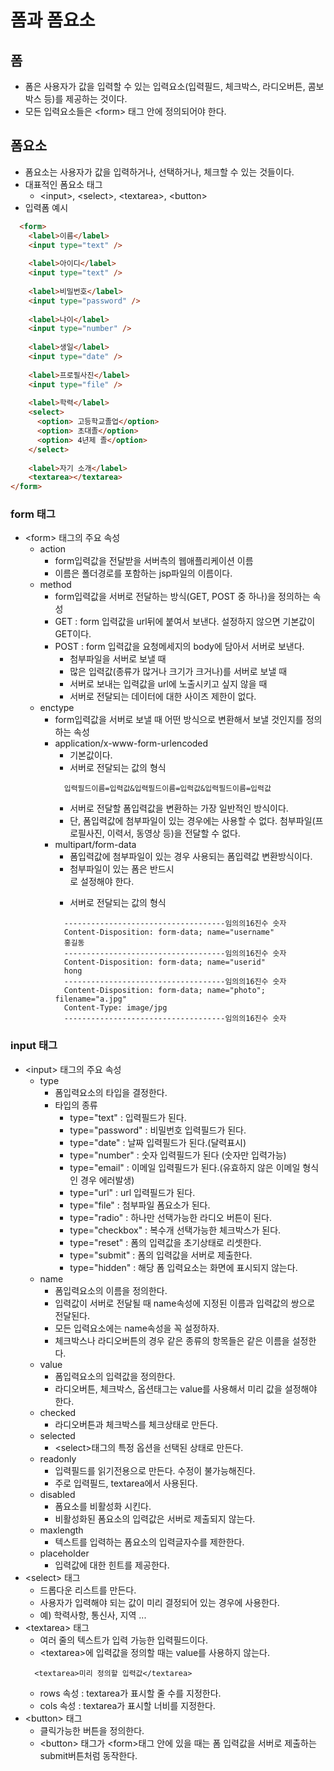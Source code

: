 # 폼과 폼요소
## 폼
- 폼은 사용자가 값을 입력할 수 있는 입력요소(입력필드, 체크박스, 라디오버튼, 콤보박스 등)를 제공하는 것이다.
- 모든 입력요소들은 &lt;form&gt; 태그 안에 정의되어야 한다.

## 폼요소
- 폼요소는 사용자가 값을 입력하거나, 선택하거나, 체크할 수 있는 것들이다.
- 대표적인 폼요소 태그
  + &lt;input&gt;, &lt;select&gt;, &lt;textarea&gt;, &lt;button&gt;
- 입력폼 예시
```html
  <form>
    <label>이름</label>
    <input type="text" />
    
    <label>아이디</label>
    <input type="text" />		
    
    <label>비밀번호</label>
    <input type="password" />
    
    <label>나이</label>
    <input type="number" />
    
    <label>생일</label>
    <input type="date" />
    
    <label>프로필사진</label>
    <input type="file" />
    
    <label>학력</label>
    <select>
      <option> 고등학교졸업</option>
      <option> 초대졸</option>
      <option> 4년제 졸</option>
    </select>
    
    <label>자기 소개</label>
    <textarea></textarea>
</form>
```

### form 태그
- &lt;form&gt; 태그의 주요 속성
  + action
    * form입력값을 전달받을 서버측의 웹애플리케이션 이름
    * 이름은 폴더경로를 포함하는 jsp파일의 이름이다.
  + method
    * form입력값을 서버로 전달하는 방식(GET, POST 중 하나)을 정의하는 속성
    * GET : form 입력값을 url뒤에 붙여서 보낸다. 설정하지 않으면 기본값이 GET이다.
    * POST : form 입력값을 요청메세지의 body에 담아서 서버로 보낸다.
      - 첨부파일을 서버로 보낼 때
      - 많은 입력값(종류가 많거나 크기가 크거나)를 서버로 보낼 때
      - 서버로 보내는 입력값을 url에 노출시키고 싶지 않을 때 
      - 서버로 전달되는 데이터에 대한 사이즈 제한이 없다.
  + enctype
    * form입력값을 서버로 보낼 때 어떤 방식으로 변환해서 보낼 것인지를 정의하는 속성
    * application/x-www-form-urlencoded 
      - 기본값이다.
      - 서버로 전달되는 값의 형식
      ```
        입력필드이름=입력값&입력필드이름=입력값&입력필드이름=입력값 
      ```
      - 서버로 전달할 폼입력값을 변환하는 가장 일반적인 방식이다.
      - 단, 폼입력값에 첨부파일이 있는 경우에는 사용할 수 없다. 첨부파일(프로필사진, 이력서, 동영상 등)을 전달할 수 없다.
    * multipart/form-data  
      - 폼입력값에 첨부파일이 있는 경우 사용되는 폼입력값 변환방식이다.
      - 첨부파일이 있는 폼은 반드시 <form method="post" enctype="multipart/form-data">로 설정해야 한다.
      - 서버로 전달되는 값의 형식
      ```
        ------------------------------------임의의16진수 숫자
        Content-Disposition: form-data; name="username"
        홍길동 
        ------------------------------------임의의16진수 숫자       
        Content-Disposition: form-data; name="userid"
        hong
        ------------------------------------임의의16진수 숫자
        Content-Disposition: form-data; name="photo"; filename="a.jpg"
        Content-Type: image/jpg
        ------------------------------------임의의16진수 숫자
      ```
### input 태그
- &lt;input&gt; 태그의 주요 속성
  + type
    * 폼입력요소의 타입을 결정한다.
    * 타입의 종류
      - type="text"	: 입력필드가 된다.
      - type="password" : 비밀번호 입력필드가 된다.
      - type="date" : 날짜 입력필드가 된다.(달력표시)
      - type="number" : 숫자 입력필드가 된다 (숫자만 입력가능)
      - type="email" : 이메일 입력필드가 된다.(유효하지 않은 이메일 형식인 경우 에러발생)
      - type="url" : url 입력필드가 된다.
      - type="file"	: 첨부파일 폼요소가 된다.
      - type="radio" : 하나만 선택가능한 라디오 버튼이 된다.
      - type="checkbox" : 복수개 선택가능한 체크박스가 된다.
      - type="reset" : 폼의 입력값을 초기상태로 리셋한다.
      - type="submit" : 폼의 입력값을 서버로 제출한다.
      - type="hidden" : 해당 폼 입력요소는 화면에 표시되지 않는다.
  + name
    * 폼입력요소의 이름을 정의한다.
    * 입력값이 서버로 전달될 때 name속성에 지정된 이름과 입력값의 쌍으로 전달된다.
    * 모든 입력요소에는 name속성을 꼭 설정하자.
    * 체크박스나 라디오버튼의 경우 같은 종류의 항목들은 같은 이름을 설정한다.
  + value
    * 폼입력요소의 입력값을 정의한다.
    * 라디오버튼, 체크박스, 옵션태그는 value를 사용해서 미리 값을 설정해야 한다. 
  + checked
    * 라디오버튼과 체크박스를 체크상태로 만든다.
  + selected
    - &lt;select&gt;태그의 특정 옵션을 선택된 상태로 만든다.
  + readonly
    * 입력필드를 읽기전용으로 만든다. 수정이 불가능해진다.
    * 주로 입력필드, textarea에서 사용된다.
  + disabled
    * 폼요소를 비활성화 시킨다.
    * 비활성화된 폼요소의 입력값은 서버로 제출되지 않는다.
  + maxlength
    * 텍스트를 입력하는 폼요소의 입력글자수를 제한한다.
  + placeholder
    * 입력값에 대한 힌트를 제공한다.
- &lt;select&gt; 태그
  + 드롭다운 리스트를 만든다.
  + 사용자가 입력해야 되는 값이 미리 결정되어 있는 경우에 사용한다.
  + 예) 학력사항, 통신사, 지역 ...
- &lt;textarea&gt; 태그
  + 여러 줄의 텍스트가 입력 가능한 입력필드이다.
  + &lt;textarea&gt;에 입력값을 정의할 때는 value를 사용하지 않는다.
  ```
    <textarea>미리 정의할 입력값</textarea>
  ```
  + rows 속성 : textarea가 표시할 줄 수를 지정한다.
  + cols 속성 : textarea가 표시할 너비를 지정한다.
- &lt;button&gt; 태그
  + 클릭가능한 버튼을 정의한다.
  + &lt;button&gt; 태그가 &lt;form&gt;태그 안에 있을 때는 폼 입력값을 서버로 제출하는 submit버튼처럼 동작한다.









